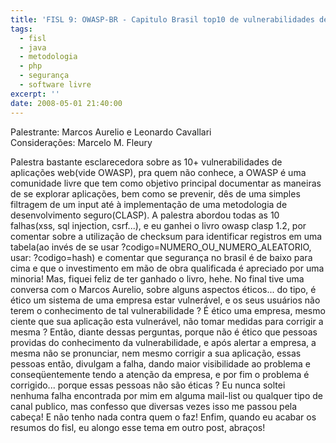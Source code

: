 ```yaml
---
title: 'FISL 9: OWASP-BR - Capitulo Brasil top10 de vulnerabilidades de aplicações web'
tags:
  - fisl
  - java
  - metodologia
  - php
  - segurança
  - software livre
excerpt: ''
date: 2008-05-01 21:40:00
---
```


Palestrante: Marcos Aurelio e Leonardo Cavallari  
Considerações: Marcelo M. Fleury

Palestra bastante esclarecedora sobre as 10+ vulnerabilidades de aplicações web(vide OWASP), pra quem não conhece, a OWASP é uma comunidade livre que tem como objetivo principal documentar as maneiras de se explorar aplicações, bem como se prevenir, dês de uma simples filtragem de um input até à implementação de uma metodologia de desenvolvimento seguro(CLASP). A palestra abordou todas as 10 falhas(xss, sql injection, csrf...), e eu ganhei o livro owasp clasp 1.2, por comentar sobre a utilização de checksum para identificar registros em uma tabela(ao invés de se usar ?codigo=NUMERO\_OU\_NUMERO\_ALEATORIO, usar: ?codigo=hash) e comentar que segurança no brasil é de baixo para cima e que o investimento em mão de obra qualificada é apreciado por uma minoria! Mas, fiquei feliz de ter ganhado o livro, hehe. No final tive uma conversa com o Marcos Aurelio, sobre alguns aspectos éticos... do tipo, é ético um sistema de uma empresa estar vulnerável, e os seus usuários não terem o conhecimento de tal vulnerabilidade ? É ético uma empresa, mesmo ciente que sua aplicação esta vulnerável, não tomar medidas para corrigir a mesma ? Então, diante dessas perguntas, porque não é ético que pessoas providas do conhecimento da vulnerabilidade, e após alertar a empresa, a mesma não se pronunciar, nem mesmo corrigir a sua aplicação, essas pessoas então, divulgam a falha, dando maior visibilidade ao problema e conseqüentemente tendo a atenção da empresa, e por fim o problema é corrigido... porque essas pessoas não são éticas ? Eu nunca soltei nenhuma falha encontrada por mim em alguma mail-list ou qualquer tipo de canal publico, mas confesso que diversas vezes isso me passou pela cabeça! E não tenho nada contra quem o faz! Enfim, quando eu acabar os resumos do fisl, eu alongo esse tema em outro post, abraços!